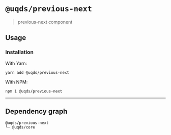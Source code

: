 # `@uqds/previous-next`

> previous-next component

## Usage

### Installation

With Yarn:

```shell
yarn add @uqds/previous-next
```

With NPM:

```shell
npm i @uqds/previous-next
```

---

## Dependency graph

```shell
@uqds/previous-next
└─ @uqds/core
```
